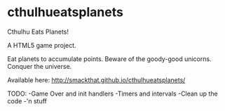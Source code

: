 cthulhueatsplanets
==================

Cthulhu Eats Planets!

A HTML5 game project.

Eat planets to accumulate points. Beware of the goody-good unicorns. Conquer the universe.

Available here: http://smackthat.github.io/cthulhueatsplanets/


TODO:
-Game Over and init handlers
-Timers and intervals
-Clean up the code
-'n stuff
